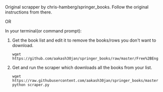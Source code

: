 Original scrapper by chris-hamberg/springer_books.
Follow the original instructions from there.

OR

In your terminal(or command prompt): 

1)  Get the book list and edit it to remove the books/rows you don't want to download.
    ```
    wget https://github.com/aakash30jan/springer_books/raw/master/Free%2BEnglish%2Btextbooks.xlsx
    ```
2)  Get and run the scraper which downloads all the books from your list. 
    ```
    wget https://raw.githubusercontent.com/aakash30jan/springer_books/master/scraper.py
    python scraper.py
    ```
